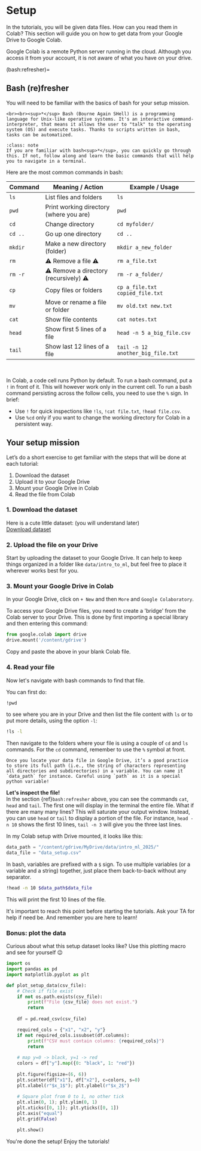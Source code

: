 # Setup

In the tutorials, you will be given data files. How can you read them in Colab? This section will guide you on how to get data from your Google Drive to Google Colab.

Google Colab is a remote Python server running in the cloud. Although you access it from your account, it is not aware of what you have on your drive.

(bash:refresher)=
## Bash (re)fresher

You will need to be familiar with the basics of bash for your setup mission.

````{margin}
<br><br><sup>*</sup> Bash (Bourne Again SHell) is a programming language for Unix-like operative systems. It's an interactive command-interpreter, that means it allows the user to "talk" to the operating system (OS) and execute tasks. Thanks to scripts written in bash, tasks can be automatized. 

````
```{admonition} Note to the Unix whisperers
:class: note
If you are familiar with bash<sup>*</sup>, you can quickly go through this. If not, follow along and learn the basic commands that will help you to navigate in a terminal. 
```



Here are the most common commands in bash: 

| Command   | Meaning / Action                          | Example / Usage                          |
|-----------|-------------------------------------------|------------------------------------------|
| `ls`      | List files and folders                    | `ls`                                     |
| `pwd`     | Print working directory (where you are)   | `pwd`                                    |
| `cd`      | Change directory                          | `cd myfolder/`                           |
| `cd ..`   | Go up one directory                       | `cd ..`                                  |
| `mkdir`   | Make a new directory (folder)             | `mkdir a_new_folder`                     |
| `rm`      | ⚠️ Remove a file ⚠️                       | `rm a_file.txt`                          |
| `rm -r`   | ⚠️ Remove a directory (recursively) ⚠️    | `rm -r a_folder/`                        |
| `cp`      | Copy files or folders                     | `cp a_file.txt copied_file.txt`          |
| `mv`      | Move or rename a file or folder           | `mv old.txt new.txt`                     |
| `cat`     | Show file contents                        | `cat notes.txt`                          |
| `head`    | Show first 5 lines of a file              | `head -n 5 a_big_file.csv`               |
| `tail`    | Show last 12 lines of a file              | `tail -n 12 another_big_file.txt`        |

<br>

In Colab, a code cell runs Python by default. To run a bash command, put a `!` in front of it. This will however work only in the current cell. To run a bash command persisting across the follow cells, you need to use the `%` sign. In brief:
* Use `!` for quick inspections like `!ls`, `!cat file.txt`, `!head file.csv`.
* Use `%cd` only if you want to change the working directory for Colab in a persistent way.


## Your setup mission

Let’s do a short exercise to get familiar with the steps that will be done at each tutorial: 
1. Download the dataset
2. Upload it to your Google Drive
3. Mount your Google Drive in Colab
4. Read the file from Colab

### 1. Download the dataset
Here is a cute little dataset:  (you will understand later)  
[Download dataset](https://drive.google.com/uc?export=download&id=1rxEFuLfbaxed8p0pKprBmgn6Izf4SYWU)

### 2. Upload the file on your Drive
Start by uploading the dataset to your Google Drive. It can help to keep things organized in a folder like `data/intro_to_ml`, but feel free to place it wherever works best for you.

### 3. Mount your Google Drive in Colab
In your Google Drive, click on `+ New` and then `More` and `Google Colaboratory`. 

To access your Google Drive files, you need to create a 'bridge' from the Colab server to your Drive. This is done by first importing a special library and then entering this command:
```python
from google.colab import drive
drive.mount('/content/gdrive')
```
Copy and paste the above in your blank Colab file. 

### 4. Read your file
Now let's navigate with bash commands to find that file.

You can first do:

```bash
!pwd
```

to see where you are in your Drive and then list the file content with `ls` or to put more details, using the option `-l`: 

```bash
!ls -l 
``` 

Then navigate to the folders where your file is using a couple of `cd` and `ls` commands. For the `cd` command, remember to use the `%` symbol at front. 

```{tip}
Once you locate your data file in Google Drive, it’s a good practice to store its full path (i.e., the string of characters representing all directories and subdirectories) in a variable. You can name it `data_path` for instance. Careful using `path` as it is a special python variable! 
```

__Let's inspect the file!__  
In the section {ref}`bash:refresher` above, you can see the commands `cat`, `head` and `tail`. The first one will display in the terminal the entire file. What if there are many many lines? This will saturate your output window. Instead, you can use `head` or `tail` to display a portion of the file. For instance, `head -n 10` shows the first 10 lines, `tail -n 3` will give you the three last lines. 

In my Colab setup with Drive mounted, it looks like this:

```python
data_path = "/content/gdrive/MyDrive/data/intro_ml_2025/"
data_file = "data_setup.csv"
```
In bash, variables are prefixed with a `$` sign. To use multiple variables (or a variable and a string) together, just place them back-to-back without any separator.
```bash 
!head -n 10 $data_path$data_file
```
This will print the first 10 lines of the file.

It's important to reach this point before starting the tutorials. Ask your TA for help if need be. And remember you are here to learn! 

### Bonus: plot the data 
Curious about what this setup dataset looks like? Use this plotting macro and see for yourself 😉

```python
import os
import pandas as pd
import matplotlib.pyplot as plt

def plot_setup_data(csv_file):
    # Check if file exist
    if not os.path.exists(csv_file):
        print(f"File {csv_file} does not exist.")
        return
    
    df = pd.read_csv(csv_file)

    required_cols = {"x1", "x2", "y"}
    if not required_cols.issubset(df.columns):
        print(f"CSV must contain columns: {required_cols}")
        return
    
    # map y=0 -> black, y=1 -> red
    colors = df["y"].map({0: "black", 1: "red"})
    
    plt.figure(figsize=(6, 6))
    plt.scatter(df["x1"], df["x2"], c=colors, s=8)
    plt.xlabel(r"$x_1$"); plt.ylabel(r"$x_2$")
    
    # Square plot from 0 to 1, no other tick
    plt.xlim(0, 1); plt.ylim(0, 1)
    plt.xticks([0, 1]); plt.yticks([0, 1])
    plt.axis("equal")
    plt.grid(False)

    plt.show()
```


You're done the setup! Enjoy the tutorials! 